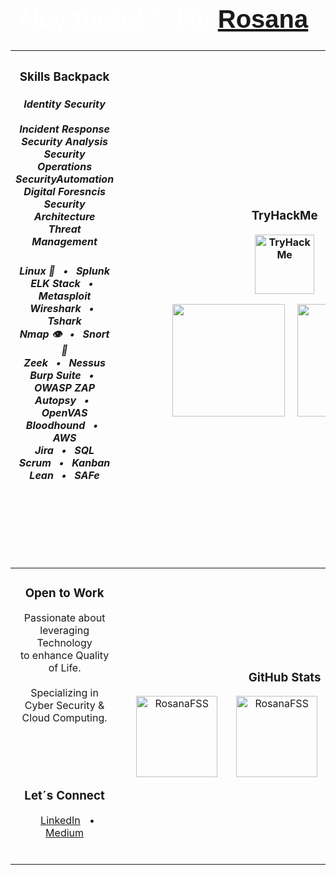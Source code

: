 <h1 align="center" style="font-family: 'Impact', sans-serif; color: white; font-size: 40px;">Hey there! 👋 I'm <a href="https://www.linkedin.com/in/rosanafssantos/"><bold>Rosana</bold></a>.</h1>


<div align="center">

|<h3>Skills Backpack</h3><h5>Identity Security<br><br>Incident Response<br>Security Analysis<br>Security Operations<br>SecurityAutomation<br>Digital Foresncis<br>Security Architecture<br>Threat Management<br></h5><h5>Linux 🐧 &nbsp; • &nbsp; Splunk<br>ELK Stack &nbsp; • &nbsp; Metasploit<br>Wireshark &nbsp; • &nbsp; Tshark<br>Nmap 👁️ &nbsp; • &nbsp; Snort 🐽<br>Zeek &nbsp; • &nbsp; Nessus<br>Burp Suite &nbsp; • &nbsp; OWASP ZAP<br>Autopsy &nbsp; • &nbsp; OpenVAS<br>Bloodhound &nbsp; • &nbsp; AWS<br>Jira &nbsp; • &nbsp; SQL<br>Scrum  &nbsp; • &nbsp; Kanban<br>Lean  &nbsp; • &nbsp; SAFe<h5><br><br><br><br>|<h3>TryHackMe</h3><div align="center"><img height="95px" src="https://github.com/user-attachments/assets/a05d8b96-0b6f-433d-ad76-00200da7298a" alt="TryHackMe" /></div><p align="center"><img height="180px" hspace="20" src="https://github.com/user-attachments/assets/63d58b24-4981-487d-bc74-a32973dc01a9"><img height="180px" src="https://github.com/user-attachments/assets/aa46fd8f-1556-40c0-9e79-00a10b3d671b"></p>|
|:-----------------------------------------:|:--------------------------------------------------------:|
|<h3>Open to Work</h3><p>Passionate about<br>leveraging Technology<br>to enhance Quality of Life.<br><br>Specializing in<br>Cyber Security &<br> Cloud Computing.</p><br><br><br><h3>Let´s Connect</h3><p><a href="https://www.linkedin.com/in/rosanafssantos/" style="margin: 0 10px;">LinkedIn</a> • <a href="https://medium.com/@RosanaFS" style="margin: 0 10px;">Medium</a><br><br>|<h3>GitHub Stats</h3><div style="display: flex; justify-content: center; gap: 10px;"><img height="130px" hspace="20" src="https://github-readme-streak-stats.herokuapp.com/?user=rosanafss&theme=highcontrast" alt="RosanaFSS" /><img height="130px" src="https://github-readme-stats.vercel.app/api?username=rosanafss&show_icons=true&locale=en&theme=highcontrast" alt="RosanaFSS" /><br><div><a href="https://github.com/ryo-ma/github-profile-trophy"><img height="85" src="https://github-profile-trophy.vercel.app/?username=rosanafss&theme=dracula" alt="rosanafss" /></a></div><br><div><img height="80px" src="https://github-readme-stats.vercel.app/api/top-langs?username=rosanafss&show_icons=true&locale=en&layout=compact" alt="RosanaFSS"/><br><img height="34px" src="https://komarev.com/ghpvc/?username=rosanafss&label=Profile%20views&color=0e75b6&style=flat" alt="rosanafss" /></div>|

</div>
